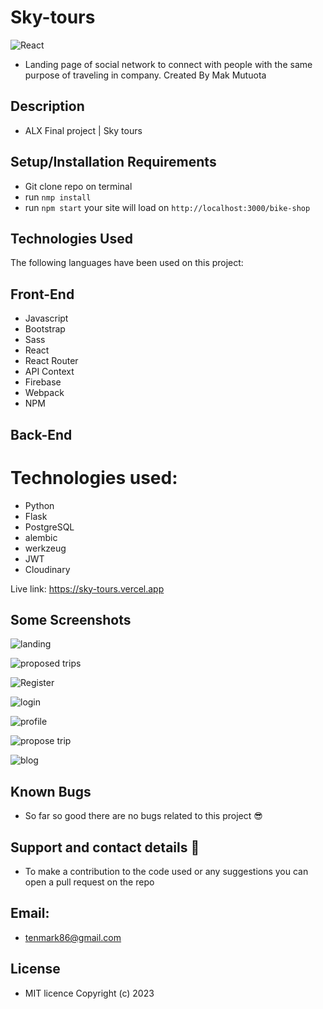 # Sky-tours

![React](https://img95.lovepik.com/photo/40106/1877.gif_wh300.gif)


* Landing page of social network to connect with people with the same purpose of traveling in company.
Created By Mak Mutuota
  
## Description
* ALX Final project | Sky tours

## Setup/Installation Requirements

* Git clone repo on terminal
* run ```nmp install```
* run ```npm start```
your site will load on  ```http://localhost:3000/bike-shop```

## Technologies Used
The following languages have been used on this project:

## Front-End

* Javascript
* Bootstrap
* Sass
* React
* React Router
* API Context
* Firebase
* Webpack
* NPM

## Back-End
# Technologies used:
* Python
* Flask
* PostgreSQL
* alembic
* werkzeug
* JWT
* Cloudinary


Live link: https://sky-tours.vercel.app

## Some Screenshots
![landing](https://user-images.githubusercontent.com/83606182/227223108-5321115f-3d42-4319-9e52-2cb65507e88f.png)

![proposed trips](https://user-images.githubusercontent.com/83606182/227223331-65b59f7c-2db2-4243-ac7c-824b61a67fd3.png)

![Register](https://user-images.githubusercontent.com/83606182/227224385-78275037-1a0f-439f-a655-09e1e94f35f8.png)

![login](https://user-images.githubusercontent.com/83606182/227224493-ff25072a-5214-4649-9a76-afff0819ea62.png)

![profile](https://user-images.githubusercontent.com/83606182/227224589-524fe6e0-9671-4a6f-908c-7a59fba58861.png)

![propose trip](https://user-images.githubusercontent.com/83606182/227224720-623a55d4-7266-449d-b594-ae44e7bca4c5.png)

![blog](https://user-images.githubusercontent.com/83606182/227224794-12f25894-734e-42f7-a76e-37211eceaa55.png)

## Known Bugs
* So far so good there are no bugs related to this project 😎

## Support and contact details 🙂
* To make a contribution to the code used or any suggestions you can open a pull request on the repo

## Email:
* tenmark86@gmail.com

## License
* MIT licence Copyright (c) 2023 
